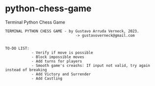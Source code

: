 # python-chess-game
Terminal Python Chess Game


    TERMINAL PYTHON CHESS GAME - by Gustavo Arruda Verneck, 2023.
                                    -> gustavoverneck@gmail.com
    

    TO-DO LIST: 
                - Verify if move is possible
                - Block impossible moves
                - Add turns for players
                - Smooth game's creashs: If input not valid, try again instead of breaking
                - Add Victory and Surrender
                - Add Castling
